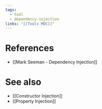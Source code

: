 ```yaml
---
tags:
  - tool
  - dependency-injection
links: "[[Tools MOC]]"
---
```

# References

- [[Mark Seeman - Dependency Injection]]

# See also
- [[Constructor Injection]]
- [[Property Injection]]